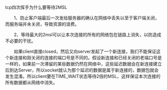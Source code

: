 tcp四次挥手为什么要等待2MSL

　　1、防止客户端最后一次发给服务器的确认在网络中丢失以至于客户端关闭，而服务端并未关闭，导致资源的浪费。

　　2、等待最大的2msl可以让本次连接的所有的网络包在链路上消失，以防造成不必要的干扰。

　　如果client直接closed，然后又向server发起了一个新连接，我们不能保证这个新连接和刚关闭的连接的端口号是不同的。假设新连接和已经关闭的老端口号是一样的，如果前一次滞留的某些数据仍然在网络中，这些延迟数据会在新连接建立后到达Server，所以socket就认为那个延迟的数据是属于新连接的，数据包就会发生混淆。所以client要在TIME_WAIT状态等待2倍的MSL，这样保证本次连接的所有数据都从网络中消失。

